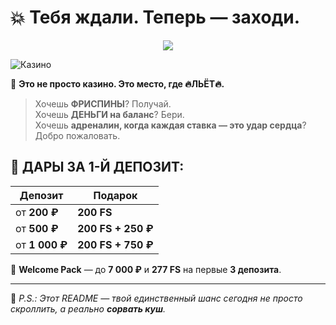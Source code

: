 # 💥 Тебя ждали. Теперь — заходи.

<p align="center">
  <a href="https://digital-duct.top?ref=fap_w42309p112_default" target="_blank">
    <img src="https://img.shields.io/badge/🎰%20НАЧАТЬ%20ИГРАТЬ%20СЕЙЧАС-7_000₽_ждут-красный?style=for-the-badge&logo=appveyor" />
  </a>
</p>

![Казино](https://imagizer.imageshack.com/img924/3083/4CnDJE.png)

🎰 **Это не просто казино. Это место, где 🔥ЛЬЁТ🔥.**

> Хочешь **ФРИСПИНЫ**? Получай.  
> Хочешь **ДЕНЬГИ на баланс**? Бери.  
> Хочешь **адреналин, когда каждая ставка — это удар сердца**? Добро пожаловать.

## 🎁 ДАРЫ ЗА 1-Й ДЕПОЗИТ:

| Депозит | Подарок |
|---------|---------|
| от **200 ₽** | **200 FS** |
| от **500 ₽** | **200 FS + 250 ₽** |
| от **1 000 ₽** | **200 FS + 750 ₽** |

🔹 **Welcome Pack** — до **7 000 ₽** и **277 FS** на первые **3 депозита**.

---

🧠 _P.S.: Этот README — твой единственный шанс сегодня не просто скроллить, а реально **сорвать куш**._
